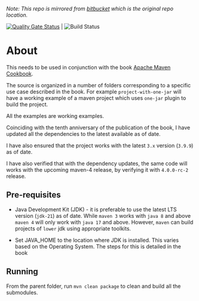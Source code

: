 _Note: This repo is mirrored from [bitbucket](https://bitbucket.org/maruhgar/apache-maven-cookbook) which is the original repo location._

[![Quality Gate Status](https://sonarcloud.io/api/project_badges/measure?project=maruhgar_apache-maven-cookbook&metric=alert_status)](https://sonarcloud.io/summary/new_code?id=maruhgar_apache-maven-cookbook) | ![Build Status](https://github.com/maruhgar/apache-maven-cookbook/actions/workflows/maven-build.yml/badge.svg)

# About

This needs to be used in conjunction with the book [Apache Maven Cookbook](https://www.amazon.in/Apache-Maven-Cookbook-Raghuram-Bharathan/dp/1785286129).

The source is organized in a number of folders corresponding to a specific use case described in the book. For example `project-with-one-jar` will have a working example of a maven project which uses `one-jar` plugin to build the project.

All the examples are working examples.

Coinciding with the tenth anniversary of the publication of the book, I have updated all the dependencies to the latest available as of date.  

I have also ensured that the project works with the latest `3.x` version (`3.9.9`) as of date. 

I have also verified that with the dependency updates, the same code will works with the upcoming maven-4 release, by verifying it with `4.0.0-rc-2` release.

## Pre-requisites

* Java Development Kit (JDK) - it is preferable to use the latest LTS version (`jdk-21`) as of date.  While `maven 3` works with `java 8` and above `maven 4` will only work with `java 17` and above.   However, `maven` can build projects of `lower` jdk using appropriate toolkits.

* Set JAVA_HOME to the location where JDK is installed.  This varies based on the Operating System.  The steps for this is detailed in the book

## Running

From the parent folder, run `mvn clean package` to clean and build all the submodules.

